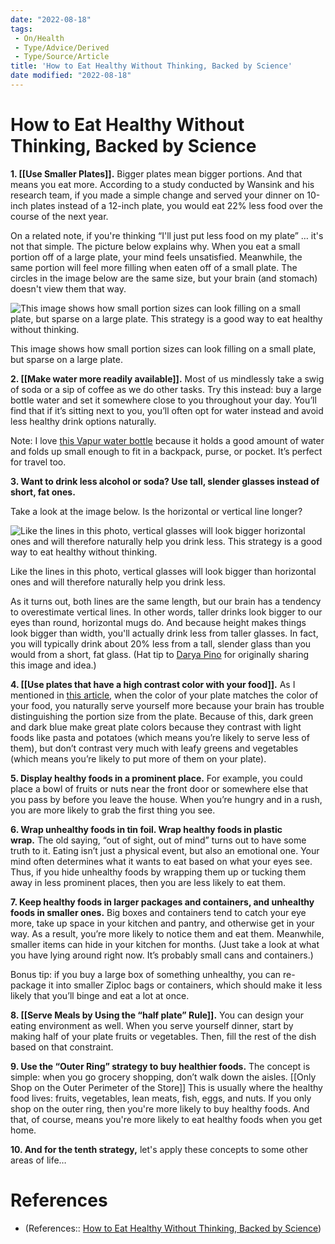 ```yaml
---
date: "2022-08-18"
tags:
 - On/Health
 - Type/Advice/Derived
 - Type/Source/Article
title: 'How to Eat Healthy Without Thinking, Backed by Science'
date modified: "2022-08-18"
---
```


# How to Eat Healthy Without Thinking, Backed by Science
**1. [[Use Smaller Plates]].** Bigger plates mean bigger portions. And that means you eat more. According to a study conducted by Wansink and his research team, if you made a simple change and served your dinner on 10-inch plates instead of a 12-inch plate, you would eat 22% less food over the course of the next year.

On a related note, if you're thinking “I'll just put less food on my plate” … it's not that simple. The picture below explains why. When you eat a small portion off of a large plate, your mind feels unsatisfied. Meanwhile, the same portion will feel more filling when eaten off of a small plate. The circles in the image below are the same size, but your brain (and stomach) doesn't view them that way.

![This image shows how small portion sizes can look filling on a small plate, but sparse on a large plate. This strategy is a good way to eat healthy without thinking.](https://jamesclear.com/wp-content/uploads/2014/01/delboeuf-illusion-eating.jpg)

This image shows how small portion sizes can look filling on a small plate, but sparse on a large plate.

**2. [[Make water more readily available]].** Most of us mindlessly take a swig of soda or a sip of coffee as we do other tasks. Try this instead: buy a large bottle water and set it somewhere close to you throughout your day. You’ll find that if it’s sitting next to you, you’ll often opt for water instead and avoid less healthy drink options naturally.

Note: I love [this Vapur water bottle](https://jamesclear.com/link/vapur-water-bottle) because it holds a good amount of water and folds up small enough to fit in a backpack, purse, or pocket. It’s perfect for travel too.

**3. Want to drink less alcohol or soda? Use tall, slender glasses instead of short, fat ones.**

Take a look at the image below. Is the horizontal or vertical line longer?

![Like the lines in this photo, vertical glasses will look bigger horizontal ones and will therefore naturally help you drink less. This strategy is a good way to eat healthy without thinking.](https://jamesclear.com/wp-content/uploads/2014/01/vertical-drink-illusion.jpg)

Like the lines in this photo, vertical glasses will look bigger than horizontal ones and will therefore naturally help you drink less.

As it turns out, both lines are the same length, but our brain has a tendency to overestimate vertical lines. In other words, taller drinks look bigger to our eyes than round, horizontal mugs do. And because height makes things look bigger than width, you'll actually drink less from taller glasses. In fact, you will typically drink about 20% less from a tall, slender glass than you would from a short, fat glass. (Hat tip to [Darya Pino](http://summertomato.com/how-toeat-less-without-noticing/ "summer tomato") for originally sharing this image and idea.)

**4. [[Use plates that have a high contrast color with your food]].** As I mentioned in [this article](https://jamesclear.com/feeling-fat "easy ways to lose weight"), when the color of your plate matches the color of your food, you naturally serve yourself more because your brain has trouble distinguishing the portion size from the plate. Because of this, dark green and dark blue make great plate colors because they contrast with light foods like pasta and potatoes (which means you’re likely to serve less of them), but don’t contrast very much with leafy greens and vegetables (which means you’re likely to put more of them on your plate).

**5. Display healthy foods in a prominent place.** For example, you could place a bowl of fruits or nuts near the front door or somewhere else that you pass by before you leave the house. When you’re hungry and in a rush, you are more likely to grab the first thing you see.

**6. Wrap unhealthy foods in tin foil. Wrap healthy foods in plastic wrap.** The old saying, “out of sight, out of mind” turns out to have some truth to it. Eating isn’t just a physical event, but also an emotional one. Your mind often determines what it wants to eat based on what your eyes see. Thus, if you hide unhealthy foods by wrapping them up or tucking them away in less prominent places, then you are less likely to eat them.

**7. Keep healthy foods in larger packages and containers, and unhealthy foods in smaller ones.** Big boxes and containers tend to catch your eye more, take up space in your kitchen and pantry, and otherwise get in your way. As a result, you’re more likely to notice them and eat them. Meanwhile, smaller items can hide in your kitchen for months. (Just take a look at what you have lying around right now. It’s probably small cans and containers.)

Bonus tip: if you buy a large box of something unhealthy, you can re-package it into smaller Ziploc bags or containers, which should make it less likely that you’ll binge and eat a lot at once.

**8. [[Serve Meals by Using the “half plate” Rule]].** You can design your eating environment as well. When you serve yourself dinner, start by making half of your plate fruits or vegetables. Then, fill the rest of the dish based on that constraint.

**9. Use the “Outer Ring” strategy to buy healthier foods.** The concept is simple: when you go grocery shopping, don’t walk down the aisles. [[Only Shop on the Outer Perimeter of the Store]] This is usually where the healthy food lives: fruits, vegetables, lean meats, fish, eggs, and nuts. If you only shop on the outer ring, then you're more likely to buy healthy foods. And that, of course, means you're more likely to eat healthy foods when you get home.

**10. And for the tenth strategy,** let's apply these concepts to some other areas of life…

# References
- (References:: [How to Eat Healthy Without Thinking, Backed by Science](https://jamesclear.com/eat-healthy-without-thinking))
